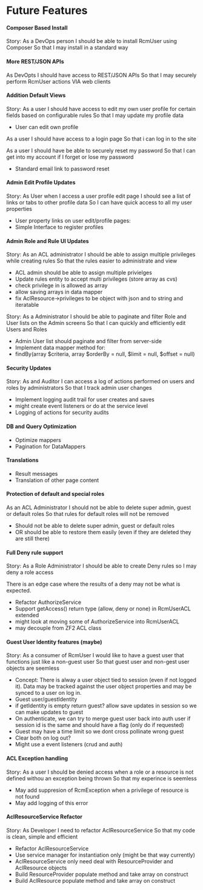 # Future Features #

#### Composer Based Install ####

Story:
As a DevOps person
I should be able to install RcmUser using Composer
So that I may install in a standard way

#### More REST/JSON APIs ####

As DevOpts
I should have access to REST/JSON APIs
So that I may securely perform RcmUser actions VIA web clients

#### Addition Default Views ####

Story: 
As a user 
I should have access to edit my own user profile for certain fields based on configurable rules
So that I may update my profile data
    
 - User can edit own profile
 
As a user 
I should have access to a login page
So that i can log in to the site

As a user 
I should have be able to securely reset my password
So that I can get into my account if I forget or lose my password

- Standard email link to password reset

#### Admin Edit Profile Updates ####

Story:
As User when I access a user profile edit page
I should see a list of links or tabs to other profile data
So I can have quick access to all my user properties
    
 - User property links on user edit/profile pages:
 - Simple Interface to register profiles
    
#### Admin Role and Rule UI Updates ####

Story: 
As an ACL administrator 
I should be able to assign multiple privileges while creating rules 
So that the rules easier to administrate and view
 
 - ACL admin should be able to assign multiple privielges
 - Update rules entity to accept multi privileges (store array as cvs)
 - check privilege in is allowed as array
 - allow saving arrays in data mapper
 - fix AclResource->privileges to be object with json and to string and iteratable
 
Story: 
As a Administrator 
I should be able to paginate and filter Role and User lists on the Admin screens
So that I can quickly and efficiently edit Users and Roles
 
 - Admin User list should paginate and filter from server-side
 - Implement data mapper method for:
 - findBy(array $criteria, array $orderBy = null, $limit = null, $offset = null)

#### Security Updates ####

Story: 
As and Auditor 
I can access a log of actions performed on users and roles by administrators 
So that I track admin user changes
    
 - Implement logging audit trail for user creates and saves
 - might create event listeners or do at the service level
 - Logging of actions for security audits

#### DB and Query Optimization ####

 - Optimize mappers
 - Pagination for DataMappers

#### Translations #### 

 - Result messages
 - Translation of other page content

#### Protection of default and special roles ####

As an ACL Administrator
I should not be able to delete super admin, guest or default roles
So that rules for default roles will not be removed

 - Should not be able to delete super admin, guest or default roles
 - OR should be able to restore them easily (even if they are deleted they are still there)

#### Full Deny rule support ####

Story: 
As a Role Administrator 
I should be able to create Deny rules so 
I may deny a role access

There is an edge case where the results of a deny may not be what is expected.

 - Refactor AuthorizeService
 - Support getAccess() return type (allow, deny or none) in RcmUserACL extended
 - might look at moving some of AuthorizeService into RcmUserACL
 - may decouple from ZF2 ACL class

#### Guest User Identity features (maybe) ####



Story: 
As a consumer of RcmUser
I would like to have a guest user that functions just like a non-guest user 
So that guest user and non-gest user objects are seemless

 - Concept: There is alway a user object tied to session (even if not logged it).
Data may be tracked against the user object properties and may be synced to a user
on log in.
 - Guest user/guestIdentity 
 - if getIdentity is empty return guest?
    allow save updates in session so we can make updates to guest
 - On authenticate, we can try to merge guest user back into auth user
    if session id is the same and should have a flag (only do if requested)
 - Guest may have a time limit so we dont cross pollinate wrong guest
 - Clear both on log out?
 - Might use a event listeners (crud and auth)

#### ACL Exception handling ####
            
Story: 
As a user 
I should be denied access when a role or a resource is not defined withou an exception being thrown
So that my experince is seemless

 - May add suppresion of RcmException when a privilege of resource is not found
 - May add logging of this error

#### AclResourceService Refactor ####

Story: 
As Developer 
I need to refactor AclResourceService 
So that my code is clean, simple and efficient

 - Refactor AclResourceService
 - Use service manager for instantiation only (might be that way currently)
 - AclResourceService only need deal with ResourceProvider and AclResource objects
 - Build ResourceProvider populate method and take array on construct
 - Build AclResource populate method and take array on construct